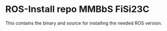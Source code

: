 # ROS-Install repo MMBbS FiSi23C

This contains the binary and source for installing the needed ROS version.
